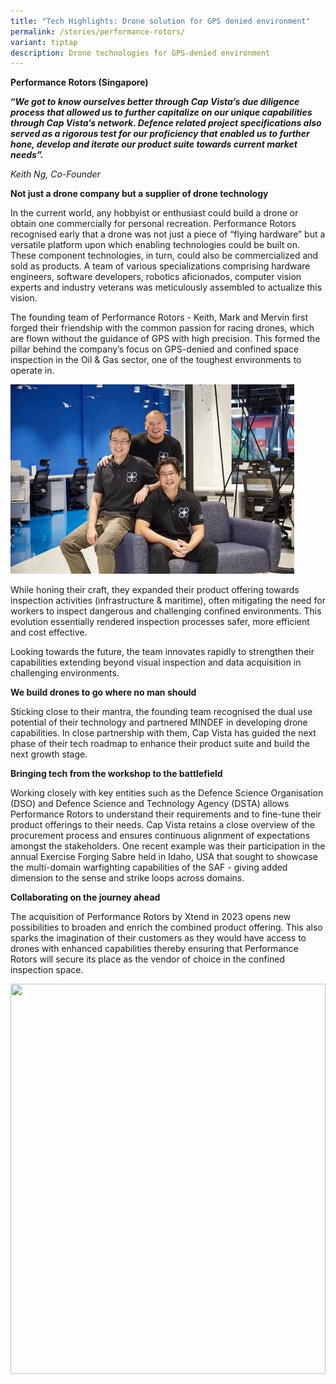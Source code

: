 ```yaml
---
title: "Tech Highlights: Drone solution for GPS denied environment"
permalink: /stories/performance-rotors/
variant: tiptap
description: Drone technologies for GPS-denied environment
---
```

<p><strong>Performance Rotors (Singapore)</strong><br></p><p><strong>“<em>We got to know ourselves better through Cap Vista’s due diligence process that allowed us to further capitalize on our unique capabilities through Cap Vista’s network. Defence related project specifications also served as a rigorous test for our proficiency that enabled us to further hone, develop and iterate our product suite towards current market needs”.</em></strong></p><p><em>Keith Ng, Co-Founder</em></p><p><strong>Not just a drone company but a supplier of drone technology</strong></p><p>In the current world, any hobbyist or enthusiast could build a drone or obtain one commercially for personal recreation. Performance Rotors recognised early that a drone was not just a piece of “flying hardware” but a versatile platform upon which enabling technologies could be built on. These component technologies, in turn, could also be commercialized and sold as products. A team of various specializations comprising hardware engineers, software developers, robotics aficionados, computer vision experts and industry veterans was meticulously assembled to actualize this vision.</p><p>The founding team of Performance Rotors - Keith, Mark and Mervin first forged their friendship with the common passion for racing drones, which are flown without the guidance of GPS with high precision. This formed the pillar behind the company’s focus on GPS-denied and confined space inspection in the Oil &amp; Gas sector, one of the toughest environments to operate in.&nbsp;</p><div class="isomer-image-wrapper"><img style="width: 90%;" height="auto" width="100%" alt="" src="/images/PHOTO_2024_01_11_16_36_32.jpg"></div><p>While honing their craft, they expanded their product offering towards inspection activities (infrastructure &amp; maritime), often mitigating the need for workers to inspect dangerous and challenging confined environments. This evolution essentially rendered inspection processes safer, more efficient and cost effective.</p><p>Looking towards the future, the team innovates rapidly to strengthen their capabilities extending beyond visual inspection and data acquisition in challenging environments.&nbsp;&nbsp;</p><p><strong>We build drones to go where no man should</strong></p><p>Sticking close to their mantra, the founding team recognised the dual use potential of their technology and partnered MINDEF in developing drone capabilities. In close partnership with them, Cap Vista has guided the next phase of their tech roadmap to enhance their product suite and build the next growth stage.</p><p><strong>Bringing tech from the workshop to the battlefield</strong></p><p>Working closely with key entities such as the Defence Science Organisation (DSO) and Defence Science and Technology Agency (DSTA) allows Performance Rotors to understand their requirements and to fine-tune their product offerings to their needs. Cap Vista retains a close overview of the procurement process and ensures continuous alignment of expectations amongst the stakeholders. One recent example was their participation in the annual Exercise Forging Sabre held in Idaho, USA that sought to showcase the multi-domain warfighting capabilities of the SAF - giving added dimension to the sense and strike loops across domains.</p><p><strong>Collaborating on the journey ahead</strong></p><p>The acquisition of Performance Rotors by Xtend in 2023 opens new possibilities to broaden and enrich the combined product offering. This also sparks the imagination of their customers as they would have access to drones with enhanced capabilities thereby ensuring that Performance Rotors will secure its place as the vendor of choice in the confined inspection space.</p><div class="isomer-image-wrapper"><img style="width: 100%;" height="624" width="554.6772850562019" src="https://lh7-us.googleusercontent.com/ovSwPpbIqlIsZCojzbKDAmacmBtJfoq3jbuGbc7pCwb4aj8G2kR1wSQB4nXyzO2vP1LgsxcY59rXsWvjkMZAKoVdDh94ye7XraHzEqIaGrgL7sTX_vuOu65UySZhJmTeZNX7z29M7c3iDhQDCEi8qwI"></div><p><br></p>